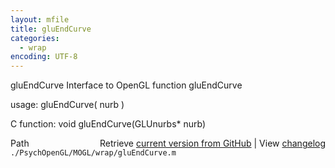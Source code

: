 ```yaml
---
layout: mfile
title: gluEndCurve
categories:
  - wrap
encoding: UTF-8
---
```


gluEndCurve  Interface to OpenGL function gluEndCurve  

usage:  gluEndCurve( nurb )  

C function:  void gluEndCurve(GLUnurbs\* nurb)  


<div class="code_header" style="text-align:right;">
  <span style="float:left;">Path&nbsp;&nbsp;</span> <span class="counter">Retrieve <a href=
  "https://raw.github.com/Psychtoolbox-3/Psychtoolbox-3/beta/./PsychOpenGL/MOGL/wrap/gluEndCurve.m">current version from GitHub</a> | View <a href=
  "https://github.com/Psychtoolbox-3/Psychtoolbox-3/commits/beta/./PsychOpenGL/MOGL/wrap/gluEndCurve.m">changelog</a></span>
</div>
<div class="code">
  <code>./PsychOpenGL/MOGL/wrap/gluEndCurve.m</code>
</div>
